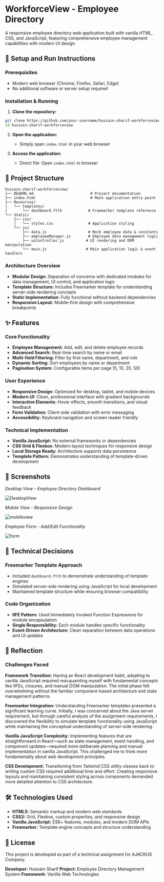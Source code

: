 
# WorkforceView - Employee Directory

A responsive employee directory web application built with vanilla HTML, CSS, and JavaScript, featuring comprehensive employee management capabilities with modern UI design.

## 🚀 Setup and Run Instructions

### Prerequisites

- Modern web browser (Chrome, Firefox, Safari, Edge)
- No additional software or server setup required


### Installation \& Running

1. **Clone the repository:**

```bash
git clone https://github.com/your-username/hussain-sharif-workforceview.git
cd hussain-sharif-workforceview
```

2. **Open the application:**
    - Simply open `index.html` in your web browser


3. **Access the application:**
    - Direct file: Open `index.html` in browser
   

## 📁 Project Structure

```
hussain-sharif-workforceview/
├── README.md                          # Project documentation
├── index.html                         # Main application entry point
├── Resources/
│   └── templates/
│       └── dashboard.ftlh            # Freemarker template reference
└── Static/
    ├── css/
    │   └── styles.css                # Application styling
    └── js/
        ├── data.js                   # Mock employee data & constants
        ├── employeeManager.js        # Employee data management logic
        ├── uiController.js          # UI rendering and DOM manipulation
        └── main.js                  # Main application logic & event handlers
```


### Architecture Overview

- **Modular Design:** Separation of concerns with dedicated modules for data management, UI control, and application logic
- **Template Structure:** Includes Freemarker template for understanding server-side rendering concepts
- **Static Implementation:** Fully functional without backend dependencies
- **Responsive Layout:** Mobile-first design with comprehensive breakpoints


## ✨ Features

### Core Functionality

- **Employee Management:** Add, edit, and delete employee records
- **Advanced Search:** Real-time search by name or email
- **Multi-field Filtering:** Filter by first name, department, and role
- **Dynamic Sorting:** Sort employees by name or department
- **Pagination System:** Configurable items per page (5, 10, 20, 50)


### User Experience

- **Responsive Design:** Optimized for desktop, tablet, and mobile devices
- **Modern UI:** Clean, professional interface with gradient backgrounds
- **Interactive Elements:** Hover effects, smooth transitions, and visual feedback
- **Form Validation:** Client-side validation with error messaging
- **Accessibility:** Keyboard navigation and screen reader friendly


### Technical Implementation

- **Vanilla JavaScript:** No external frameworks or dependencies
- **CSS Grid \& Flexbox:** Modern layout techniques for responsive design
- **Local Storage Ready:** Architecture supports data persistence
- **Template Pattern:** Demonstrates understanding of template-driven development


## 📸 Screenshots

<!-- Add screenshot here: Desktop view of the employee directory -->
*Desktop View - Employee Directory Dashboard*

![DesktopView](desktopview.png)

<!-- Add screenshot here: Mobile responsive view -->
*Mobile View - Responsive Design*

![mobileview](mobileview.png)

<!-- Add screenshot here: Add/Edit employee form modal -->
*Employee Form - Add/Edit Functionality*

![form](form.png)


## 🔧 Technical Decisions

### Freemarker Template Approach

- Included `dashboard.ftlh` to demonstrate understanding of template engines
- Simulated server-side rendering using JavaScript for local development
- Maintained template structure while ensuring browser compatibility


### Code Organization

- **IIFE Pattern:** Used Immediately Invoked Function Expressions for module encapsulation
- **Single Responsibility:** Each module handles specific functionality
- **Event-Driven Architecture:** Clean separation between data operations and UI updates


## 🎯 Reflection

### Challenges Faced

**Framework Transition:** Having an React development habit, adapting to vanilla JavaScript required reacquainting myself with fundamental concepts like IIFEs, closures, and manual DOM manipulation. The initial phase felt overwhelming without the familiar component-based architecture and state management patterns.

**Freemarker Integration:** Understanding Freemarker templates presented a significant learning curve. Initially, I was concerned about the Java server requirement, but through careful analysis of the assignment requirements, I discovered the flexibility to simulate template functionality using JavaScript while maintaining the conceptual understanding of server-side rendering.

**Vanilla JavaScript Complexity:** Implementing features that are straightforward in React—such as state management, event handling, and component updates—required more deliberate planning and manual implementation in vanilla JavaScript. This challenged me to think more fundamentally about web development principles.

**CSS Development:** Transitioning from Tailwind CSS utility classes back to writing custom CSS required additional time and effort. Creating responsive layouts and maintaining consistent styling across components demanded more detailed attention to CSS architecture.


## 🛠 Technologies Used

- **HTML5:** Semantic markup and modern web standards
- **CSS3:** Grid, Flexbox, custom properties, and responsive design
- **Vanilla JavaScript:** ES6+ features, modules, and modern DOM APIs
- **Freemarker:** Template engine concepts and structure understanding


## 📝 License

This project is developed as part of a technical assignment for AJACKUS Company.

**Developer:** Hussain Sharif
**Project:** Employee Directory Management System
**Framework:** Vanilla Web Technologies


